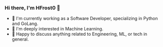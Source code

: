 ### Hi there, I'm HFrost0 👋

<!--
**HFrost0/HFrost0** is a ✨ _special_ ✨ repository because its `README.md` (this file) appears on your GitHub profile.

Here are some ideas to get you started:

- 🔭 I’m currently working on ...
- 🌱 I’m currently learning ...
- 👯 I’m looking to collaborate on ...
- 🤔 I’m looking for help with ...
- 💬 Ask me about ...
- 📫 How to reach me: ...
- 😄 Pronouns: ...
- ⚡ Fun fact: ...
-->

- 🔭 I'm currently working as a Software Developer, specializing in Python and GoLang.
- 🌱 I'm deeply interested in Machine Learning.
- 💬 Happy to discuss anything related to Engineering, ML, or tech in general.

